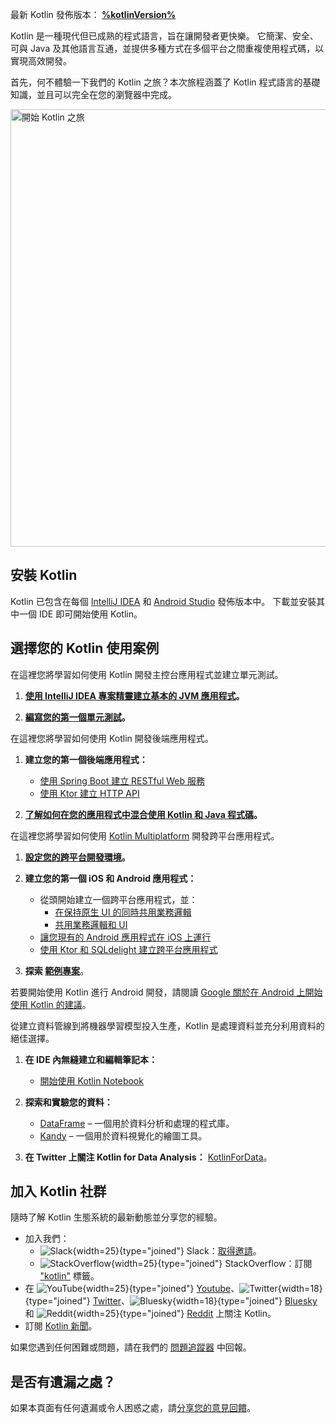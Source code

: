 [//]: # (title: Kotlin 入門)

<tldr>
<p>最新 Kotlin 發佈版本：<b> <a href="%kotlinLatestWhatsnew%">%kotlinVersion%</a></b></p>
</tldr>

Kotlin 是一種現代但已成熟的程式語言，旨在讓開發者更快樂。
它簡潔、安全、可與 Java 及其他語言互通，並提供多種方式在多個平台之間重複使用程式碼，以實現高效開發。

首先，何不體驗一下我們的 Kotlin 之旅？本次旅程涵蓋了 Kotlin 程式語言的基礎知識，並且可以完全在您的瀏覽器中完成。

<a href="kotlin-tour-welcome.md"><img src="start-kotlin-tour.svg" width="700" alt="開始 Kotlin 之旅" style="block"/></a>

## 安裝 Kotlin

Kotlin 已包含在每個 [IntelliJ IDEA](https://www.jetbrains.com/idea/download/) 和 [Android Studio](https://developer.android.com/studio) 發佈版本中。
下載並安裝其中一個 IDE 即可開始使用 Kotlin。

## 選擇您的 Kotlin 使用案例
 
<tabs>

<tab id="console" title="主控台">

在這裡您將學習如何使用 Kotlin 開發主控台應用程式並建立單元測試。

1. **[使用 IntelliJ IDEA 專案精靈建立基本的 JVM 應用程式](jvm-get-started.md)。**

2. **[編寫您的第一個單元測試](jvm-test-using-junit.md)。**

</tab>

<tab id="backend" title="後端">

在這裡您將學習如何使用 Kotlin 開發後端應用程式。

1. **建立您的第一個後端應用程式：**

     * [使用 Spring Boot 建立 RESTful Web 服務](jvm-get-started-spring-boot.md)
     * [使用 Ktor 建立 HTTP API](https://ktor.io/docs/creating-http-apis.html)

2. **[了解如何在您的應用程式中混合使用 Kotlin 和 Java 程式碼](mixing-java-kotlin-intellij.md)。**

</tab>

<tab id="cross-platform-mobile" title="跨平台">

在這裡您將學習如何使用 [Kotlin Multiplatform](https://www.jetbrains.com/help/kotlin-multiplatform-dev/get-started.html) 開發跨平台應用程式。

1. **[設定您的跨平台開發環境](https://www.jetbrains.com/help/kotlin-multiplatform-dev/quickstart.html)。**

2. **建立您的第一個 iOS 和 Android 應用程式：**

   * 從頭開始建立一個跨平台應用程式，並：
     * [在保持原生 UI 的同時共用業務邏輯](https://www.jetbrains.com/help/kotlin-multiplatform-dev/multiplatform-create-first-app.html)
     * [共用業務邏輯和 UI](https://www.jetbrains.com/help/kotlin-multiplatform-dev/compose-multiplatform-create-first-app.html)
   * [讓您現有的 Android 應用程式在 iOS 上運行](https://www.jetbrains.com/help/kotlin-multiplatform-dev/multiplatform-integrate-in-existing-app.html)
   * [使用 Ktor 和 SQLdelight 建立跨平台應用程式](https://www.jetbrains.com/help/kotlin-multiplatform-dev/multiplatform-ktor-sqldelight.html)

3. **探索 [範例專案](https://www.jetbrains.com/help/kotlin-multiplatform-dev/multiplatform-samples.html)**。

</tab>

<tab id="android" title="Android">

若要開始使用 Kotlin 進行 Android 開發，請閱讀 [Google 關於在 Android 上開始使用 Kotlin 的建議](https://developer.android.com/kotlin/get-started)。

</tab>

<tab id="data-analysis" title="資料分析">

從建立資料管線到將機器學習模型投入生產，Kotlin 是處理資料並充分利用資料的絕佳選擇。

1. **在 IDE 內無縫建立和編輯筆記本：**

   * [開始使用 Kotlin Notebook](get-started-with-kotlin-notebooks.md)

2. **探索和實驗您的資料：**

   * [DataFrame](https://kotlin.github.io/dataframe/overview.html) – 一個用於資料分析和處理的程式庫。
   * [Kandy](https://kotlin.github.io/kandy/welcome.html) – 一個用於資料視覺化的繪圖工具。

3. **在 Twitter 上關注 Kotlin for Data Analysis：** [KotlinForData](http://twitter.com/KotlinForData)。

</tab>

</tabs>

## 加入 Kotlin 社群

隨時了解 Kotlin 生態系統的最新動態並分享您的經驗。

* 加入我們：
  * ![Slack](slack.svg){width=25}{type="joined"} Slack：[取得邀請](https://surveys.jetbrains.com/s3/kotlin-slack-sign-up)。
  * ![StackOverflow](stackoverflow.svg){width=25}{type="joined"} StackOverflow：訂閱 ["kotlin"](https://stackoverflow.com/questions/tagged/kotlin) 標籤。
* 在 ![YouTube](youtube.svg){width=25}{type="joined"} [Youtube](https://www.youtube.com/channel/UCP7uiEZIqci43m22KDl0sNw)、![Twitter](twitter.svg){width=18}{type="joined"} [Twitter](https://twitter.com/kotlin)、![Bluesky](bsky.svg){width=18}{type="joined"} [Bluesky](https://bsky.app/profile/kotlinlang.org) 和 ![Reddit](reddit.svg){width=25}{type="joined"} [Reddit](https://www.reddit.com/r/Kotlin/) 上關注 Kotlin。
* 訂閱 [Kotlin 新聞](https://info.jetbrains.com/kotlin-communication-center.html)。

如果您遇到任何困難或問題，請在我們的 [問題追蹤器](https://youtrack.jetbrains.com/issues/KT) 中回報。

## 是否有遺漏之處？

如果本頁面有任何遺漏或令人困惑之處，請[分享您的意見回饋](https://surveys.hotjar.com/d82e82b0-00d9-44a7-b793-0611bf6189df)。
